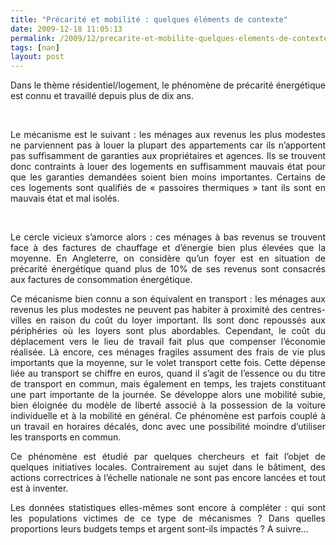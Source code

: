 ```yaml
---
title: "Précarité et mobilité : quelques éléments de contexte"
date: 2009-12-18 11:05:13
permalink: /2009/12/precarite-et-mobilite-quelques-elements-de-contexte.html
tags: [nan]
layout: post
---
```


<p align="justify" class="MsoNormal"><span><span>Dans le thème résidentiel/logement, le phénomène de précarité énergétique est connu et travaillé depuis plus de dix ans.</span></span></p> <p align="justify" class="MsoNormal"><span><span></span></span> </p> <p align="justify" class="MsoNormal"><span>Le mécanisme est le suivant : les ménages aux revenus les plus modestes ne parviennent pas à louer la plupart des appartements car ils n’apportent pas suffisamment de garanties aux propriétaires et agences. Ils se trouvent donc contraints à louer des logements en suffisamment mauvais état pour que les garanties demandées soient bien moins importantes. Certains de ces logements sont qualifiés de « passoires thermiques » tant ils sont en mauvais état et mal isolés. </span></p> <p align="justify" class="MsoNormal"><span></span> </p> <p align="justify" class="MsoNormal"><span>Le cercle vicieux s’amorce alors : ces ménages à bas revenus se trouvent face à des factures de chauffage et d’énergie bien plus élevées que la moyenne. En Angleterre, on considère qu’un foyer est en situation de précarité énergétique quand plus de 10% de ses revenus sont consacrés aux factures de consommation énergétique.</span></p> <p align="justify" class="MsoNormal"><span></span></p><span><span> </span></span>  <!--more-->  <p align="justify" class="MsoNormal"><span>Ce mécanisme bien connu a son équivalent en transport : les ménages aux revenus les plus modestes ne peuvent pas habiter à proximité des centres-villes en raison du coût du loyer important. Ils sont donc repoussés aux périphéries où les loyers sont plus abordables. Cependant, le coût du déplacement vers le lieu de travail fait plus que compenser l’économie réalisée. Là encore, ces ménages fragiles assument des frais de vie plus importants que la moyenne, sur le volet transport cette fois. Cette dépense liée au transport se chiffre en euros, quand il s’agit de l’essence ou du titre de transport en commun, mais également en temps, les trajets constituant une part importante de la journée. Se développe alors une mobilité subie, bien éloignée du modèle de liberté associé à la possession de la voiture individuelle et à la mobilité en général. Ce phénomène est parfois couplé à un travail en horaires décalés, donc avec une possibilité moindre d’utiliser les transports en commun.</span></p> <p align="justify" class="MsoNormal"><span></span></p> <p align="justify" class="MsoNormal"><span>Ce phénomène est étudié par quelques chercheurs et fait l’objet de quelques initiatives locales. Contrairement au sujet dans le bâtiment, des actions correctrices à l’échelle nationale ne sont pas encore lancées et tout est à inventer. </span></p> <p align="justify" class="MsoNormal"><span></span></p> <p align="justify" class="MsoNormal"><span>Les données statistiques elles-mêmes sont encore à compléter : qui sont les populations victimes de ce type de mécanismes ? Dans quelles proportions leurs budgets temps et argent sont-ils impactés ? A suivre…</span></p>
